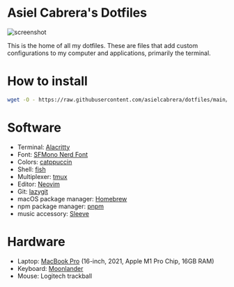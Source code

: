 # Asiel Cabrera's Dotfiles

![screenshot](./screenshot.png)

This is the home of all my dotfiles. These are files that add custom configurations to my computer and applications, primarily the terminal.

# How to install

```bash
wget -O - https://raw.githubusercontent.com/asielcabrera/dotfiles/main/quickstart.sh | bash
```

# Software

- Terminal: [Alacritty](https://alacritty.org)
- Font: [SFMono Nerd Font](https://github.com/epk/SF-Mono-Nerd-Font)
- Colors: [catppuccin](https://github.com/catppuccin/catppuccin)
- Shell: [fish](https://fishshell.com)
- Multiplexer: [tmux](https://github.com/tmux/tmux/wiki)
- Editor: [Neovim](https://neovim.io)
- Git: [lazygit](https://github.com/jesseduffield/lazygit)
- macOS package manager: [Homebrew](https://brew.sh)
- npm package manager: [pnpm](https://pnpm.io/)
- music accessory: [Sleeve](https://replay.software/sleeve)

# Hardware

- Laptop: [MacBook Pro](https://www.apple.com/macbook-pro-14-and-16/) (16-inch, 2021, Apple M1 Pro Chip, 16GB RAM)
- Keyboard: [Moonlander](https://www.zsa.io/moonlander/)
- Mouse: Logitech trackball
